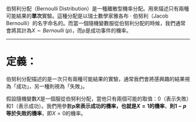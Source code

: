 伯努利分配（Bernoulli Distribution）是一種離散型機率分配。用來描述只有兩種可能結果的**單次**實驗。這種分配是以瑞士數學家雅各布 · 伯努利（Jacob Bernoulli）的名字命名的。而當一個隨機變數服從伯努利分配的時候，我們通常會將其計為$X\sim Bernoulli\;(p)$，而p是成功事件的機率。
- - -
# 定義：
伯努利分配描述的是一次只有兩種可能結果的實驗，通常我們會將感興趣的結果視為「成功」，另一種則視為「失敗」。

假設隨機變數$X$是一個服從伯努利分配，當他只有兩個可能的取值：0（表示失敗）和1（表示成功）。我們用參數**p來表示成功的機率，也就是$X=1$的機率**，**則$1-p$等於失敗的機率**，即$X=0$的機率。

